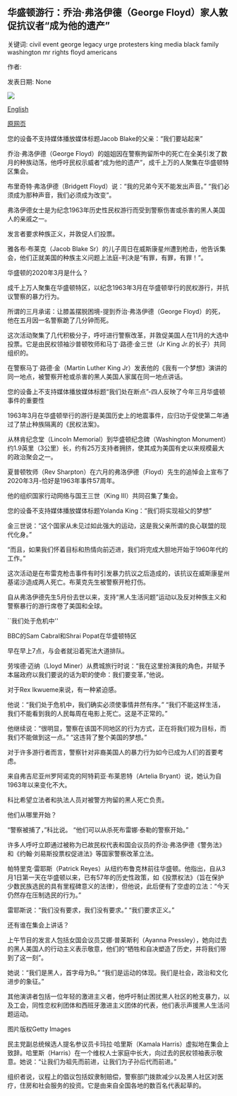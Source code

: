 ## 华盛顿游行：乔治·弗洛伊德（George Floyd）家人敦促抗议者“成为他的遗产”

关键词: civil event george legacy urge protesters king media black family washington mr rights floyd americans

作者: 

发表日期: None

![](https://ichef.bbci.co.uk/images/ic/1024x576/p08pytw3.jpg)

[English](March%20on%20Washington%3A%20George%20Floyd%20family%20urge%20protesters%20to%20%27be%20his%20legacy%27.md)

[原网页](https://www.bbc.com/news/world-us-canada-53954111)

您的设备不支持媒体播放媒体标题Jacob Blake的父亲：“我们要站起来”

乔治·弗洛伊德（George Floyd）的姐姐因在警察拘留所中的死亡在全美引发了数月的种族动荡，他呼吁民权示威者“成为他的遗产”，成千上万的人聚集在华盛顿特区集会。

布里奇特·弗洛伊德（Bridgett Floyd）说：“我的兄弟今天不能发出声音。” “我们必须成为那种声音，我们必须成为改变”。

弗洛伊德女士是为纪念1963年历史性民权游行而受到警察伤害或杀害的黑人美国人的亲戚之一。

发言者要求种族正义，并敦促人们投票。

雅各布·布莱克（Jacob Blake Sr）的儿子周日在威斯康星州遭到枪击，他告诉集会，他们正就美国的种族主义问题上法庭-判决是“有罪，有罪，有罪！”。

华盛顿的2020年3月是什么？

成千上万人聚集在华盛顿特区，以纪念1963年3月在华盛顿举行的民权游行，并抗议警察的暴力行为。

所谓的三月承诺：让膝盖摆脱困境-提到乔治·弗洛伊德（George Floyd）的死，他在五月因一名警察跪了几分钟而死。

这次活动聚集了几代积极分子，呼吁进行警察改革，并敦促美国人在11月的大选中投票。它是由民权领袖沙普顿牧师和马丁·路德·金三世（Jr King Jr.的长子）共同组织的。

在警察马丁·路德·金（Martin Luther King Jr）发表他的《我有一个梦想》演讲的同一地点，被警察开枪或杀害的黑人美国人家属在同一地点讲话。

您的设备上不支持媒体播放媒体标题“我们处在断点”-四人反映了今年三月华盛顿事件的重要性

1963年3月在华盛顿举行的游行是美国历史上的地震事件，应归功于促使第二年通过了禁止种族隔离的《民权法案》。

从林肯纪念堂（Lincoln Memorial）到华盛顿纪念碑（Washington Monument）约1.9英里（3公里）长，约有25万支持者拥挤，使其成为美国有史以来规模最大的政治聚会之一。

夏普顿牧师（Rev Sharpton）在六月的弗洛伊德（Floyd）先生的追悼会上宣布了2020年3月-恰好是1963年事件57周年。

他的组织国家行动网络与国王三世（King III）共同召集了集会。

您的设备不支持媒体播放媒体标题Yolanda King：“我们将实现祖父的梦想”

金三世说：“这个国家从未见过如此强大的运动，这是我父亲所谓的良心联盟的现代化身。”

“而且，如果我们怀着目标和热情向前迈进，我们将完成大胆地开始于1960年代的工作。”

这次活动是在布雷克枪击事件有时引发暴力抗议之后造成的，该抗议在威斯康星州基诺沙造成两人死亡。布莱克先生被警察开枪打伤。

自从弗洛伊德先生5月份去世以来，支持“黑人生活问题”运动以及反对种族主义和警察暴行的游行席卷了美国和全球。

``我们处于危机中''

BBC的Sam Cabral和Shrai Popat在华盛顿特区

早在早上7点，与会者就沿着宪法大道排队。

劳埃德·迈纳（Lloyd Miner）从费城旅行时说：“我在这里扮演我的角色，并赋予本届政府以我们要说的话为职的使命：我们要变革，”他说。

对于Rex Ikwueme来说，有一种紧迫感。

他说：“我们处于危机中，我们确实必须使事情井然有序。” “我们不能这样生活，我们不能看到我的人民每周在电影上死亡。这是不正常的。”

他继续说：“很明显，警察在该国不同地区的行为方式，正在将我们视为目标，而我们不能做到这一点。” “这违背了整个美国的梦想。”

对于许多游行者而言，警察针对非裔美国人的暴力行为如今已成为人们的首要考虑。

来自弗吉尼亚州罗阿诺克的阿特莉亚·布莱恩特（Artelia Bryant）说，她认为自1963年以来变化不大。

科比希望立法者和执法人员对被警方拘留的黑人死亡负责。

他们从哪里开始？

“警察被捕了，”科比说。 “他们可以从杀死布雷娜·泰勒的警察开始。”

许多人呼吁立即通过被称为已故民权代表和国会议员的乔治·弗洛伊德《警务法》和《约翰·刘易斯投票权促进法》等国家警察改革立法。

帕特里克·雷耶斯（Patrick Reyes）从纽约布鲁克林前往华盛顿。他指出，自从3月1日第一天在华盛顿以来，已有57年的历史性政策，如《投票权法》（旨在保护少数民族选民的具有里程碑意义的法律），但他说，此后便有了空虚的立法：“今天仍然存在压制选民的行为。”

雷耶斯说：“我们没有要求，我们没有要求。” “我们要求正义。”

还有谁在集会上讲话？

上午节目的发言人包括女国会议员艾娜·普莱斯利（Ayanna Pressley），她向过去的黑人美国人的行动主义表示敬意，他们的“牺牲和自决塑造了历史，并将我们带到了这一刻”。

她说：“我们是黑人，首字母为B。” “我们是运动的体现。我们是社会，政治和文化进步的象征。”

其他演讲者包括一位年轻的激进主义者，他呼吁制止困扰黑人社区的枪支暴力，以及工会，同性恋权利团体和西班牙激进主义团体的代表，他们表示声援黑人生活问题运动。

图片版权Getty Images

民主党副总统候选人提名参议员卡玛拉·哈里斯（Kamala Harris）虚拟地在集会上致辞。哈里斯（Harris）在一个维权人士家庭中长大，向过去的民权领袖表示敬意。她说：“让我们为祖先而前进，让我们为子孙后代而前进。”

组织者说，议程上的倡议包括奴隶制赔偿，警察部门拨款减少以及黑人社区对医疗，住房和社会服务的投资。它是由来自全国各地的数百名代表起草的。